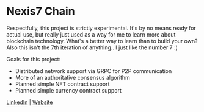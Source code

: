 # Nexis7 Chain

Respectfully, this project is strictly experimental. It's by no means ready for actual use, but really just used as a way for me to learn more about blockchain technology. What's a better way to learn than to build your own? Also this isn't the 7th iteration of anything.. I just like the number 7 :)

Goals for this project:
- Distributed network support via GRPC for P2P communication
- More of an authoritative consensus algorithm
- Planned simple NFT contract support
- Planned simple currency contract support

[LinkedIn](https://www.linkedin.com/in/peter-rausch7/) | [Website](https://peterraus.ch)